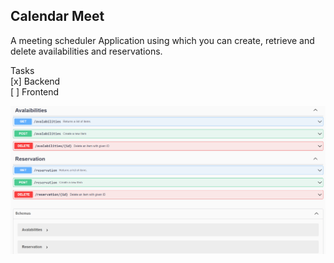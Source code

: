 ## Calendar Meet 

A meeting scheduler Application using which you can create, retrieve and delete availabilities and reservations.

Tasks  
[x] Backend  
[ ] Frontend

![Alt text](demo\restApiDemo.png?raw=true "Rest-Api Demo")
